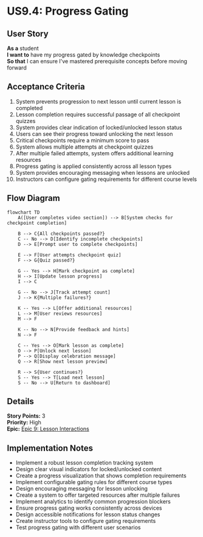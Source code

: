 # US9.4: Progress Gating

## User Story

**As a** student  
**I want to** have my progress gated by knowledge checkpoints  
**So that** I can ensure I've mastered prerequisite concepts before moving forward

## Acceptance Criteria

1. System prevents progression to next lesson until current lesson is completed
2. Lesson completion requires successful passage of all checkpoint quizzes
3. System provides clear indication of locked/unlocked lesson status
4. Users can see their progress toward unlocking the next lesson
5. Critical checkpoints require a minimum score to pass
6. System allows multiple attempts at checkpoint quizzes
7. After multiple failed attempts, system offers additional learning resources
8. Progress gating is applied consistently across all lesson types
9. System provides encouraging messaging when lessons are unlocked
10. Instructors can configure gating requirements for different course levels

## Flow Diagram

```mermaid
flowchart TD
    A([User completes video section]) --> B[System checks for checkpoint completion]

    B --> C{All checkpoints passed?}
    C -- No --> D[Identify incomplete checkpoints]
    D --> E[Prompt user to complete checkpoints]

    E --> F[User attempts checkpoint quiz]
    F --> G{Quiz passed?}

    G -- Yes --> H[Mark checkpoint as complete]
    H --> I[Update lesson progress]
    I --> C

    G -- No --> J[Track attempt count]
    J --> K{Multiple failures?}

    K -- Yes --> L[Offer additional resources]
    L --> M[User reviews resources]
    M --> F

    K -- No --> N[Provide feedback and hints]
    N --> F

    C -- Yes --> O[Mark lesson as complete]
    O --> P[Unlock next lesson]
    P --> Q[Display celebration message]
    Q --> R[Show next lesson preview]

    R --> S{User continues?}
    S -- Yes --> T[Load next lesson]
    S -- No --> U[Return to dashboard]
```

## Details

**Story Points:** 3  
**Priority:** High  
**Epic:** [Epic 9: Lesson Interactions](./README.md)

## Implementation Notes

- Implement a robust lesson completion tracking system
- Design clear visual indicators for locked/unlocked content
- Create a progress visualization that shows completion requirements
- Implement configurable gating rules for different course types
- Design encouraging messaging for lesson unlocking
- Create a system to offer targeted resources after multiple failures
- Implement analytics to identify common progression blockers
- Ensure progress gating works consistently across devices
- Design accessible notifications for lesson status changes
- Create instructor tools to configure gating requirements
- Test progress gating with different user scenarios
